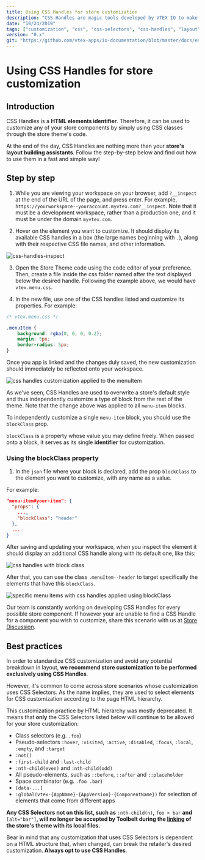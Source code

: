 ```yaml
---
title: Using CSS Handles for store customization
description: "CSS Handles are magic tools developed by VTEX IO to make it easier to customize components using CSS. Have a look at this recipe for more on how to identify and apply CSS Handles to your store, without the need for HTML CSS selectors"
date: "10/24/2019"
tags: ["customization", "css", "css-selectors", "css-handles", "layout"]
version: "0.x"
git: "https://github.com/vtex-apps/io-documentation/blob/master/docs/en/Recipes/style/using-css-handles-for-store-customization.md"
---
```


# Using CSS Handles for store customization

## Introduction 

CSS Handles is a **HTML elements identifier**. Therefore, it can be used to customize any of your store components by simply using CSS classes through the store theme's code. 

At the end of the day, CSS Handles are nothing more than your **store's layout building assistants**. Follow the step-by-step below and find out how to use them in a fast and simple way! 

## Step by step 

1. While you are viewing your workspace on your browser, add `?__inspect` at the end of the URL of the page, and press enter. For example, `https://yourworkspace--youraccount.myvtex.com?__inspect`. Note that it must be a development workspace, rather than a production one, and it must be under the domain `myvtex.com`.

2. Hover on the element you want to customize. It should display its available CSS handles in a box (the large names beginning with `.`), along with their respective CSS file names, and other information.

![css-handles-inspect](https://user-images.githubusercontent.com/5691711/70256857-ffdd8780-1767-11ea-936d-a98cbfc924c1.png)

3. Open the Store Theme code using the code editor of your preference. Then, create a file inside the css folder named after the text displayed below the desired handle. Following the example above, we would have `vtex.menu.css`.

4. In the new file, use one of the CSS handles listed and customize its properties. For example:

```css
/* vtex.menu.css */

.menuItem {  
    background: rgba(0, 0, 0, 0.2);
    margin: 5px;
    border-radius: 5px;
}
```

Once you app is linked and the changes duly saved, the new customization should immediately be reflected onto your workspace.  

![css handles customization applied to the menuItem](https://user-images.githubusercontent.com/5691711/70257811-d160ac00-1769-11ea-8434-67f71afc2056.png)

As we've seen, CSS Handles are used to overwrite a store's default style and thus independently customize a type of block from the rest of the theme. Note that the change above was applied to all `menu-item` blocks.

To independently customize a single `menu-item` block, you should use the  `blockClass` prop.

`blockClass` is a property whose value you may define freely. When passed onto a block, it serves as its single **identifier** for customization. 

### Using the blockClass property

1. In the `json` file where your block is declared, add the prop `blockClass` to the element you want to customize, with any name as a value.

For example:
```json
"menu-item#your-item": {
  "props": {
    ...,
    "blockClass": "header"
  },
  ...
}
```

After saving and updating your workspace, when you inspect the element it should display an additional CSS handle along with its default one, like this:

![css handles with block class](https://user-images.githubusercontent.com/5691711/70259211-7c726500-176c-11ea-9252-32b4aad76c12.png)

After that, you can use the class `.menuItem--header` to target specifically the elements that have this `blockClass`.

![specific menu items with css handles applied using blockClass](https://user-images.githubusercontent.com/5691711/70259424-e985fa80-176c-11ea-93e7-5c72770804f6.png)

<div class="alert alert-info">  
Our team is constantly working on developing CSS Handles for every possible store component. If however your are unable to find a CSS Handle for a component you wish to customize, share this scenario with us at <a href="https://github.com/vtex-apps/store-discussion">Store Discussion</a>.  
</div>

## Best practices

In order to standardize CSS customization and avoid any potential breakdown in layout, **we recommend store customization to be performed exclusively using CSS Handles**. 

However, it's common to come across store scenarios whose customization uses CSS Selectors. As the name implies, they are used to select elements for CSS customization according to the page HTML hierarchy. 

This customization practice by HTML hierarchy was mostly deprecated. It means that **only** the CSS Selectors listed below will continue to be allowed for your store customization:

- Class selectors (e.g. `.foo`)
- Pseudo-selectors `:hover`, `:visited`, `:active`, `:disabled`, `:focus`, `:local`, `:empty`, and `:target`
- `:not()`
- `:first-child` and `:last-child`
- `:nth-child(even)` and `:nth-child(odd)`
- All pseudo-elements, such as  `::before`, `::after` and `::placeholder`
- Space combinator (e.g. `.foo .bar`)
- `[data-...]`
- `:global(vtex-{AppName}-{AppVersion}-{ComponentName})` for selection of elements that come from different apps

**Any CSS Selectors not on this list, such as** `:nth-child(n)`**,** `foo > bar` **and** `[alt="bar"]`**, will no longer be accepted by Toolbelt during the [linking](https://vtex.io/docs/recipes/store/linking-an-app) of the store's theme with its local files.**

<div class="alert alert-warning">  
Bear in mind that any customization that uses CSS Selectors is dependent on a HTML structure that, when changed, can break the retailer's desired customization.<strong> Always opt to use CSS Handles</strong>. 
</div>

